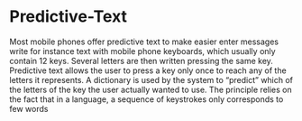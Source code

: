 # Predictive-Text
Most mobile phones offer predictive text to make easier enter messages write for instance text with mobile phone keyboards, which usually only contain 12 keys. Several letters are then written pressing the same key. Predictive text allows the user to press a key only once to reach any of the letters it represents. A dictionary is used by the system to “predict” which of the letters of the key the user actually wanted to use. The principle relies on the fact that in a language, a sequence of keystrokes only corresponds to few words
